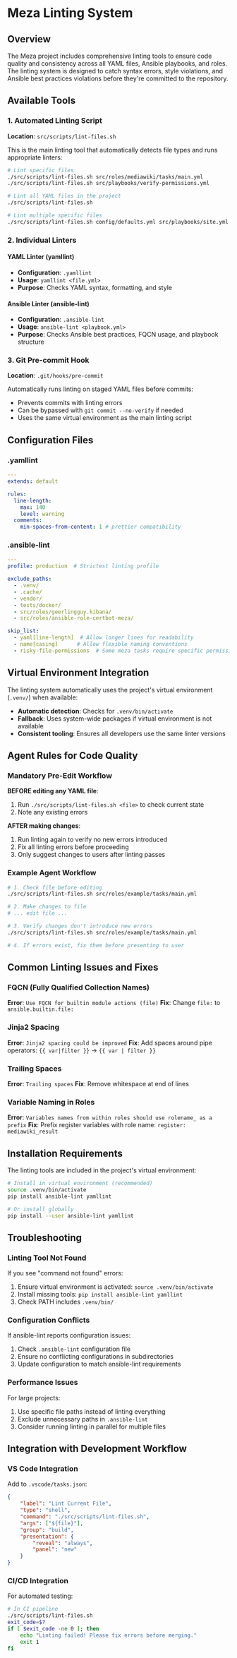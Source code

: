 # Meza Linting System

## Overview

The Meza project includes comprehensive linting tools to ensure code quality and consistency across all YAML files, Ansible playbooks, and roles. The linting system is designed to catch syntax errors, style violations, and Ansible best practices violations before they're committed to the repository.

## Available Tools

### 1. Automated Linting Script
**Location**: `src/scripts/lint-files.sh`

This is the main linting tool that automatically detects file types and runs appropriate linters:

```bash
# Lint specific files
./src/scripts/lint-files.sh src/roles/mediawiki/tasks/main.yml
./src/scripts/lint-files.sh src/playbooks/verify-permissions.yml

# Lint all YAML files in the project
./src/scripts/lint-files.sh

# Lint multiple specific files
./src/scripts/lint-files.sh config/defaults.yml src/playbooks/site.yml
```

### 2. Individual Linters

#### YAML Linter (yamllint)
- **Configuration**: `.yamllint`
- **Usage**: `yamllint <file.yml>`
- **Purpose**: Checks YAML syntax, formatting, and style

#### Ansible Linter (ansible-lint)
- **Configuration**: `.ansible-lint`
- **Usage**: `ansible-lint <playbook.yml>`
- **Purpose**: Checks Ansible best practices, FQCN usage, and playbook structure

### 3. Git Pre-commit Hook
**Location**: `.git/hooks/pre-commit`

Automatically runs linting on staged YAML files before commits:
- Prevents commits with linting errors
- Can be bypassed with `git commit --no-verify` if needed
- Uses the same virtual environment as the main linting script

## Configuration Files

### .yamllint
```yaml
---
extends: default

rules:
  line-length:
    max: 140
    level: warning
  comments:
    min-spaces-from-content: 1 # prettier compatibility
```

### .ansible-lint
```yaml
---
profile: production  # Strictest linting profile

exclude_paths:
  - .venv/
  - .cache/
  - vendor/
  - tests/docker/
  - src/roles/geerlingguy.kibana/
  - src/roles/ansible-role-certbot-meza/

skip_list:
  - yaml[line-length]  # Allow longer lines for readability
  - name[casing]      # Allow flexible naming conventions
  - risky-file-permissions  # Some meza tasks require specific permissions
```

## Virtual Environment Integration

The linting system automatically uses the project's virtual environment (`.venv/`) when available:

- **Automatic detection**: Checks for `.venv/bin/activate`
- **Fallback**: Uses system-wide packages if virtual environment is not available
- **Consistent tooling**: Ensures all developers use the same linter versions

## Agent Rules for Code Quality

### Mandatory Pre-Edit Workflow

**BEFORE editing any YAML file**:
1. Run `./src/scripts/lint-files.sh <file>` to check current state
2. Note any existing errors

**AFTER making changes**:
1. Run linting again to verify no new errors introduced
2. Fix all linting errors before proceeding
3. Only suggest changes to users after linting passes

### Example Agent Workflow

```bash
# 1. Check file before editing
./src/scripts/lint-files.sh src/roles/example/tasks/main.yml

# 2. Make changes to file
# ... edit file ...

# 3. Verify changes don't introduce new errors
./src/scripts/lint-files.sh src/roles/example/tasks/main.yml

# 4. If errors exist, fix them before presenting to user
```

## Common Linting Issues and Fixes

### FQCN (Fully Qualified Collection Names)
**Error**: `Use FQCN for builtin module actions (file)`
**Fix**: Change `file:` to `ansible.builtin.file:`

### Jinja2 Spacing
**Error**: `Jinja2 spacing could be improved`
**Fix**: Add spaces around pipe operators: `{{ var|filter }}` → `{{ var | filter }}`

### Trailing Spaces
**Error**: `Trailing spaces`
**Fix**: Remove whitespace at end of lines

### Variable Naming in Roles
**Error**: `Variables names from within roles should use rolename_ as a prefix`
**Fix**: Prefix register variables with role name: `register: mediawiki_result`

## Installation Requirements

The linting tools are included in the project's virtual environment:
```bash
# Install in virtual environment (recommended)
source .venv/bin/activate
pip install ansible-lint yamllint

# Or install globally
pip install --user ansible-lint yamllint
```

## Troubleshooting

### Linting Tool Not Found
If you see "command not found" errors:
1. Ensure virtual environment is activated: `source .venv/bin/activate`
2. Install missing tools: `pip install ansible-lint yamllint`
3. Check PATH includes `.venv/bin/`

### Configuration Conflicts
If ansible-lint reports configuration issues:
1. Check `.ansible-lint` configuration file
2. Ensure no conflicting configurations in subdirectories
3. Update configuration to match ansible-lint requirements

### Performance Issues
For large projects:
1. Use specific file paths instead of linting everything
2. Exclude unnecessary paths in `.ansible-lint`
3. Consider running linting in parallel for multiple files

## Integration with Development Workflow

### VS Code Integration
Add to `.vscode/tasks.json`:
```json
{
    "label": "Lint Current File",
    "type": "shell",
    "command": "./src/scripts/lint-files.sh",
    "args": ["${file}"],
    "group": "build",
    "presentation": {
        "reveal": "always",
        "panel": "new"
    }
}
```

### CI/CD Integration
For automated testing:
```bash
# In CI pipeline
./src/scripts/lint-files.sh
exit_code=$?
if [ $exit_code -ne 0 ]; then
    echo "Linting failed! Please fix errors before merging."
    exit 1
fi
```
